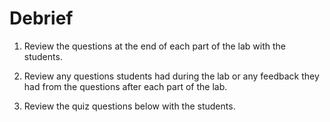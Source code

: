 # Debrief

1. Review the questions at the end of each part of the lab with the students.
1. Review any questions students had during the lab or any feedback they had from the questions after each part of the lab.
  
1. Review the quiz questions below with the students.
